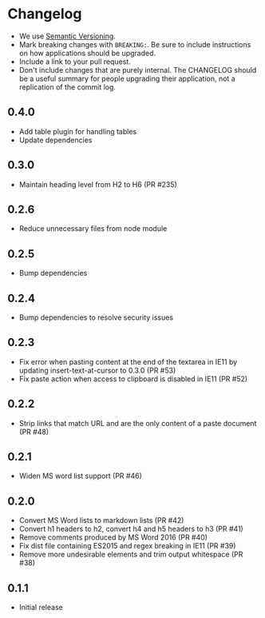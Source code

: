 # Changelog

- We use [Semantic Versioning](https://semver.org/spec/v2.0.0.html).
- Mark breaking changes with `BREAKING:`. Be sure to include instructions on
  how applications should be upgraded.
- Include a link to your pull request.
- Don't include changes that are purely internal. The CHANGELOG should be a
  useful summary for people upgrading their application, not a replication
  of the commit log.

## 0.4.0

- Add table plugin for handling tables
- Update dependencies

## 0.3.0

- Maintain heading level from H2 to H6 (PR #235)

## 0.2.6

- Reduce unnecessary files from node module

## 0.2.5

- Bump dependencies

## 0.2.4

- Bump dependencies to resolve security issues

## 0.2.3

- Fix error when pasting content at the end of the textarea in IE11 by updating insert-text-at-cursor to 0.3.0 (PR #53)
- Fix paste action when access to clipboard is disabled in IE11 (PR #52)

## 0.2.2

- Strip links that match URL and are the only content of a paste document (PR #48)

## 0.2.1

- Widen MS word list support (PR #46)

## 0.2.0

- Convert MS Word lists to markdown lists (PR #42)
- Convert h1 headers to h2, convert h4 and h5 headers to h3 (PR #41)
- Remove comments produced by MS Word 2016 (PR #40)
- Fix dist file containing ES2015 and regex breaking in IE11 (PR #39)
- Remove more undesirable elements and trim output whitespace (PR #38)

## 0.1.1

- Initial release
